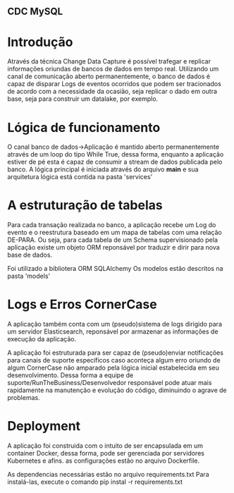 ## CDC MySQL 
# Introdução
Através da técnica Change Data Capture é possível trafegar e replicar informações oriundas de bancos de dados em tempo real.
Utilizando um canal de comunicação aberto permanentemente, o banco de dados é capaz de disparar Logs de eventos ocorridos 
que podem ser tracionados de acordo com a necessidade da ocasião, seja replicar o dado em outra base, seja para construir
um datalake, por exemplo.

# Lógica de funcionamento
O canal banco de dados->Aplicação é mantido aberto permanentemente através de um loop do tipo While True, dessa forma,
enquanto a aplicação estiver de pé esta é capaz de consumir a stream de dados publicada pelo banco.
A lógica principal é iniciada através do arquivo __main__ e sua arquitetura lógica está contida na pasta 'services'

# A estruturação de tabelas
Para cada transação realizada no banco, a aplicação recebe um Log do evento e o reestrutura  baseado em um mapa de tabelas 
com uma relação DE-PARA. Ou seja, para cada tabela de um Schema supervisionado pela aplicação existe um objeto ORM
reponsável por traduzir e dirir para nova base de dados.

Foi utilizado a bibliotera ORM SQLAlchemy
Os modelos estão descritos na pasta 'models'

# Logs e Erros CornerCase
A aplicação também conta com um (pseudo)sistema de logs dirigido para um servidor Elasticsearch, reponsável por armazenar
as informações de execução da aplicação.

A aplicação foi estruturada para ser capaz de (pseudo)enviar notificações para canais de suporte específicos caso aconteça
algum erro oriundo de algum CornerCase não amparado pela lógica inicial estabelecida em seu desenvolvimento. Dessa forma
a equipe de suporte/RunTheBusiness/Desenvolvedor responsável pode atuar mais rapidamente na manutenção e evolução do código,
diminuindo o agrave de problemas.

# Deployment
A aplicação foi construida com o intuito de ser encapsulada em um container Docker, dessa forma, pode ser gerenciada por
servidores Kubernetes e afins. as configurações estão no arquivo Dockerfile.

As dependencias necessárias estão no arquivo requirements.txt
Para instalá-las, execute o comando pip instal -r requirements.txt